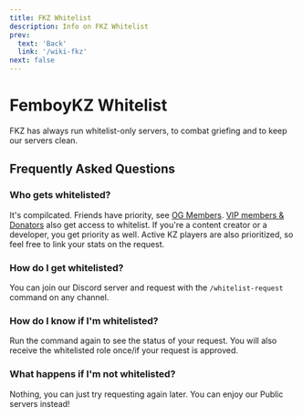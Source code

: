 ```yaml
---
title: FKZ Whitelist 
description: Info on FKZ Whitelist
prev: 
  text: 'Back'
  link: '/wiki-fkz'
next: false
---
```


# FemboyKZ Whitelist

FKZ has always run whitelist-only servers, to combat griefing and to keep our servers clean.

## Frequently Asked Questions

### Who gets whitelisted?

It's compilcated. Friends have priority, see [OG Members](/wiki-fkz/servers/cs2/og). [VIP members & Donators](/wiki-fkz/donators) also get access to whitelist. If you're a content creator or a developer, you get priority as well. Active KZ players are also prioritized, so feel free to link your stats on the request.

### How do I get whitelisted?

You can join our Discord server and request with the `/whitelist-request` command on any channel.

### How do I know if I'm whitelisted?

Run the command again to see the status of your request. You will also receive the whitelisted role once/if your request is approved.

### What happens if I'm not whitelisted?

Nothing, you can just try requesting again later. You can enjoy our Public servers instead!
